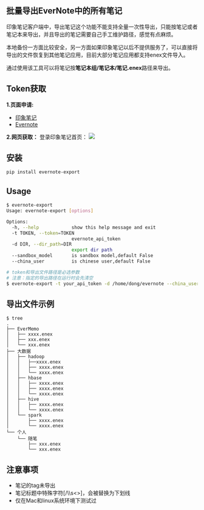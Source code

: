 ## 批量导出EverNote中的所有笔记

印象笔记客户端中，导出笔记这个功能不能支持全量一次性导出，只能按笔记或者笔记本来导出，并且导出的笔记需要自己手工维护路径，感觉有点麻烦。

本地备份一方面比较安全，另一方面如果印象笔记以后不提供服务了，可以直接将导出的文件恢复到其他笔记应用，目前大部分笔记应用都支持enex文件导入。

通过使用该工具可以将笔记按**笔记本组/笔记本/笔记.enex**路径来导出。

## Token获取

**1.页面申请:**
- [印象笔记](https://app.yinxiang.com/api/DeveloperToken.action)
- [Evernote](https://www.evernote.com/api/DeveloperToken.action)

**2.网页获取：**
登录印象笔记首页：
![](http://file.dong-s.com/2019/08/evernote.jpg)


## 安装

```bash
pip install evernote-export
```

## Usage

```bash
$ evernote-export
Usage: evernote-export [options]

Options:
  -h, --help            show this help message and exit
  -t TOKEN, --token=TOKEN
                        evernote_api_token
  -d DIR, --dir_path=DIR
                        export dir path
  --sandbox_model       is sandbox model,default False
  --china_user          is chinese user,default False

# token和导出文件路径是必选参数
# 注意：指定的导出路径在运行时会先清空
$ evernote-export -t your_api_token -d /home/dong/evernote --china_user
```

## 导出文件示例

```
$ tree
.
├── EverMemo
│   ├── xxxx.enex
│   ├── xxx.enex
│   └── xxx.enex
├── 大数据
│   ├── hadoop
│   │   ├──xxxx.enex
│   │   ├── xxxx.enex
│   │   └── xxxx.enex
│   ├── hbase
│   │   ├── xxxx.enex
│   │   ├── xxxx.enex
│   │   └── xxxx.enex
│   ├── hive
│   │   ├── xxxx.enex
│   │   └── xxxx.enex
│   └── spark
│       ├── xxxx.enex
│       └── xxxx.enex
└── 个人
    └── 随笔
        ├── xxx.enex
        └── xxx.enex

```

## 注意事项

- 笔记的tag未导出
- 笔记标题中特殊字符[/\\\s<>]，会被替换为下划线
- 仅在Mac和linux系统环境下测试过



